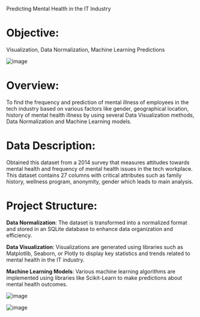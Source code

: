 Predicting Mental Health in the IT Industry

# Objective: 
  Visualization, Data Normalization, Machine Learning Predictions

![image](https://github.com/narasimha-gaonkar/mental_health_prediction/assets/111209914/7a4632a6-f685-44ab-a34e-3fe3559398ef)

# Overview:
To find the frequency and prediction of mental illness of employees in the tech industry based on various factors like gender, geographical location, history of mental health illness by using several Data Visualization methods, Data Normalization and Machine Learning models.

# Data Description:
Obtained this dataset from a 2014 survey that measures attitudes towards mental health and frequency of mental health issues in the tech workplace. This dataset contains 27 columns with critical attributes such as family history, wellness program, anonymity, gender which leads to main analysis.

# Project Structure:

**Data Normalization**: The dataset is transformed into a normalized format and stored in an SQLite database to enhance data organization and efficiency.

**Data Visualization**: Visualizations are generated using libraries such as Matplotlib, Seaborn, or Plotly to display key statistics and trends related to mental health in the IT industry.

**Machine Learning Models**: Various machine learning algorithms are implemented using libraries like Scikit-Learn to make predictions about mental health outcomes.

![image](https://github.com/narasimha-gaonkar/mental_health_prediction/assets/111209914/9572a282-e379-46bb-a652-4441c7863ca8)

![image](https://github.com/narasimha-gaonkar/mental_health_prediction/assets/111209914/2eda180b-9394-402d-bf28-56cb5aac0903)
